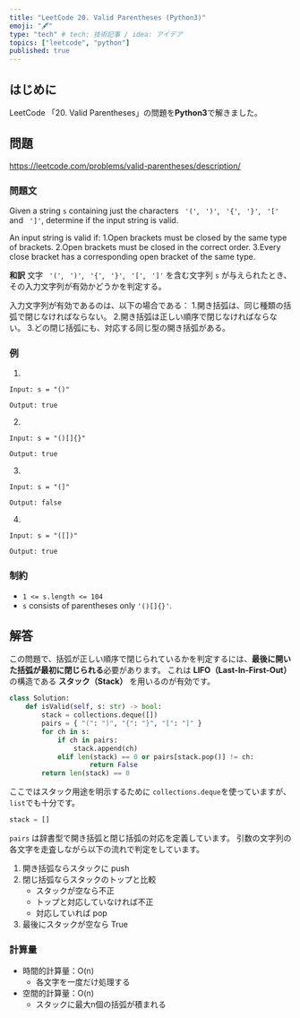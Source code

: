 ```yaml
---
title: "LeetCode 20. Valid Parentheses (Python3)"
emoji: "🖋"
type: "tech" # tech: 技術記事 / idea: アイデア
topics: ["leetcode", "python"]
published: true
---
```

## はじめに
LeetCode 「20. Valid Parentheses」の問題を**Python3**で解きました。

## 問題
https://leetcode.com/problems/valid-parentheses/description/

### 問題文
Given a string `s` containing just the characters ` '('`, ` ')'`, ` '{'`, ` '}'`, ` '['` and ` ']'`, determine if the input string is valid.

An input string is valid if:
1.Open brackets must be closed by the same type of brackets.
2.Open brackets must be closed in the correct order.
3.Every close bracket has a corresponding open bracket of the same type.

**和訳**
文字 ` '('`, ` ')'`, ` '{'`, ` '}'`, ` '['`, ` ']'` を含む文字列 `s` が与えられたとき、その入力文字列が有効かどうかを判定する。

入力文字列が有効であるのは、以下の場合である：
1.開き括弧は、同じ種類の括弧で閉じなければならない。
2.開き括弧は正しい順序で閉じなければならない。
3.どの閉じ括弧にも、対応する同じ型の開き括弧がある。

### 例
1.
```
Input: s = "()"

Output: true
```

2.
```
Input: s = "()[]{}"

Output: true
```

3.
```
Input: s = "(]"

Output: false
```

4.
```
Input: s = "([])"

Output: true
```

### 制約
- `1 <= s.length <= 104`
- `s` consists of parentheses only `'()[]{}'`.

## 解答
この問題で、括弧が正しい順序で閉じられているかを判定するには、**最後に開いた括弧が最初に閉じられる**必要があります。
これは **LIFO（Last-In-First-Out）** の構造である **スタック（Stack）** を用いるのが有効です。

```py
class Solution:
    def isValid(self, s: str) -> bool:
        stack = collections.deque([])
        pairs = { "(": ")", "{": "}", "[": "]" }
        for ch in s:
            if ch in pairs:
                stack.append(ch)
            elif len(stack) == 0 or pairs[stack.pop()] != ch:
                    return False
        return len(stack) == 0
```

ここではスタック用途を明示するために `collections.deque`を使っていますが、`list`でも十分です。
```py
stack = []
```

`pairs` は辞書型で開き括弧と閉じ括弧の対応を定義しています。
引数の文字列の各文字を走査しながら以下の流れで判定をしています。
1.	開き括弧ならスタックに push
2.	閉じ括弧ならスタックのトップと比較
    -	スタックが空なら不正
	-	トップと対応していなければ不正
	-	対応していれば pop
3.	最後にスタックが空なら True


### 計算量
- 時間的計算量：O(n)
    - 各文字を一度だけ処理する
- 空間的計算量：O(n)
    - スタックに最大n個の括弧が積まれる